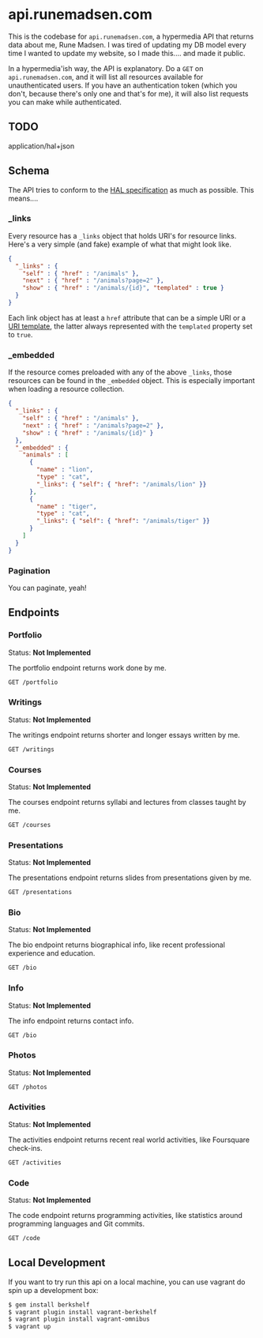 api.runemadsen.com
==================

This is the codebase for `api.runemadsen.com`, a hypermedia API that returns data about me, Rune Madsen. I was tired of updating my DB model every time I wanted to update my website, so I made this.... and made it public.

In a hypermedia'ish way, the API is explanatory. Do a `GET` on `api.runemadsen.com`, and it will list all resources available for unauthenticated users. If you have an authentication token (which you don't, because there's only one and that's for me), it will also list requests you can make while authenticated.

TODO
----

application/hal+json

Schema
------

The API tries to conform to the [HAL specification](http://stateless.co/hal_specification.html) as much as possible. This means....

### _links

Every resource has a `_links` object that holds URI's for resource links. Here's a very simple (and fake) example of what that might look like.

```json
{
  "_links" : {
    "self" : { "href" : "/animals" },
    "next" : { "href" : "/animals?page=2" },
    "show" : { "href" : "/animals/{id}", "templated" : true }
  }
}
```

Each link object has at least a `href` attribute that can be a simple URI or a [URI template](http://tools.ietf.org/html/rfc6570), the latter always represented with the `templated` property set to `true`.

### _embedded

If the resource comes preloaded with any of the above `_links`, those resources can be found in the `_embedded` object. This is especially important when loading a resource collection.

```json
{
  "_links" : {
    "self" : { "href" : "/animals" },
    "next" : { "href" : "/animals?page=2" },
    "show" : { "href" : "/animals/{id}" }
  },
  "_embedded" : {
    "animals" : [
      {
        "name" : "lion",
        "type" : "cat",
        "_links": { "self": { "href": "/animals/lion" }}
      },
      {
        "name" : "tiger",
        "type" : "cat",
        "_links": { "self": { "href": "/animals/tiger" }}
      }
    ]
  }
}
```

### Pagination

You can paginate, yeah!


Endpoints
---------

### Portfolio

Status: **Not Implemented**

The portfolio endpoint returns work done by me.

```bash
GET /portfolio
```

### Writings

Status: **Not Implemented**

The writings endpoint returns shorter and longer essays written by me.

```bash
GET /writings
```

### Courses

Status: **Not Implemented**

The courses endpoint returns syllabi and lectures from classes taught by me.

```bash
GET /courses
```

### Presentations

Status: **Not Implemented**

The presentations endpoint returns slides from presentations given by me.

```bash
GET /presentations
```

### Bio

Status: **Not Implemented**

The bio endpoint returns biographical info, like recent professional experience and education.

```bash
GET /bio
```

### Info

Status: **Not Implemented**

The info endpoint returns contact info.

```bash
GET /bio
```

### Photos

Status: **Not Implemented**

```bash
GET /photos
```

### Activities

Status: **Not Implemented**

The activities endpoint returns recent real world activities, like Foursquare check-ins.

```bash
GET /activities
```

### Code

Status: **Not Implemented**

The code endpoint returns programming activities, like statistics around programming languages and Git commits.

```bash
GET /code
```

Local Development
-----------------

If you want to try run this api on a local machine, you can use vagrant do spin up a development box:

```bash
$ gem install berkshelf
$ vagrant plugin install vagrant-berkshelf
$ vagrant plugin install vagrant-omnibus
$ vagrant up
```